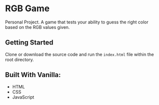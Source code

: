 # RGB Game
Personal Project. A game that tests your ability to guess the right color based on the RGB values given.

## Getting Started
Clone or download the source code and run the ```index.html``` file within the root directory.

## Built With Vanilla:
* HTML
* CSS
* JavaScript
